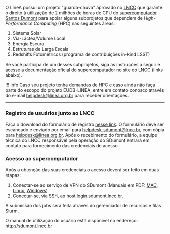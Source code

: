 O LIneA possui um projeto "guarda-chuva" aprovado no [LNCC](https://lncc.br/) que garante o direito à utilização de 2 milhões de horas de CPU do [supercomputador Santos Dumont](https://sdumont.lncc.br/) para apoiar alguns subprojetos que dependem de _High-Performance Computing_ (HPC) nas seguintes áreas:

1. Sistema Solar
2. Via-Láctea/Volume Local
3. Energia Escura
4. Estruturas de Larga Escala
5. Redshifts Fotométricos (programa de contribuições in-kind LSST) 

Se você participa de um desses subprojetos, siga as instruções a seguir e acesse a documentação oficial do supercomputador no site do LNCC (links abaixo).  


!!! info 
    Caso seu projeto tenha demandas de HPC e caso ainda não faça parte do escopo do projeto EUDB-LINEA, entre em contato conosco através do e-mail [helpdesk@linea.org.br](mailto:helpdesk@linea.org.br) para receber orientações. 

---

### Registro de usuários junto ao LNCC

Faça o download do formulário de registro <a href="http://sdumont.lncc.br/formularios/formulario_sdumont_usuario.docx" target="_blank">nesse link</a>. O formulário deve ser escaneado e enviado por email para helpdesk-sdumont@lncc.br, com cópia para helpdesk@linea.org.br. Após o recebimento do formulário, a equipe técnica do LNCC responsável pela operação do SDumont entrará em contato para fornecimento das credenciais de acesso.

### Acesso ao supercomputador

Após a obtenção das suas credenciais o acesso deverá ser feito em duas etapas:

   1. Conectar-se ao serviço de VPN do SDumont (Manuais em PDF: [MAC](/hpc/How%20To%20VPN%20SDUMONT%20-%20MAC.pdf), [Linux](/hpc/How%20To%20VPN%20SDUMONT%20%20LINUX%20.pdf), [Windows](/hpc/HowTo-VPN-client-Sdumont-Windows.pdf))
   2. Conectar-se, via SSH, ao host login.sdumont.lncc.br.


A submissão dos jobs será feita através do gerenciador de recursos e filas Slurm.

O manual de utilização do usuário está disponível no endereço: <a href="http://sdumont.lncc.br" target="_blank">http://sdumont.lncc.br</a>

